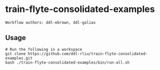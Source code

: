 # train-flyte-consolidated-examples

`Workflow authors: ddl-ebrown, ddl-galias`

## Usage

```
# Run the following in a workspace
git clone https://github.com/ddl-rliu/train-flyte-consolidated-examples.git
bash ./train-flyte-consolidated-examples/bin/run-all.sh
```
